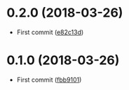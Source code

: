 <a name="0.2.0"></a>
# 0.2.0 (2018-03-26)

* First commit ([e82c13d](https://github.com/Kikobeats/codecopy.js/commit/e82c13d))



<a name="0.1.0"></a>
# 0.1.0 (2018-03-26)

* First commit ([fbb9101](https://github.com/Kikobeats/codecopy.js/commit/fbb9101))



